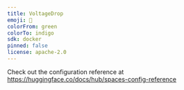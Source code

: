 ```yaml
---
title: VoltageDrop
emoji: 🐢
colorFrom: green
colorTo: indigo
sdk: docker
pinned: false
license: apache-2.0
---
```


Check out the configuration reference at https://huggingface.co/docs/hub/spaces-config-reference
